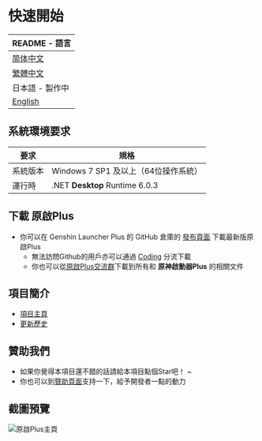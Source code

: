 # 快速開始

|README - 語言|
|-|
|[简体中文](../README.md)|
|[繁體中文](./README_CNT.md)|
|日本語 - 製作中|
|[English](./README_EN.md)|

## 系統環境要求

|要求|規格|
|-|-|
|系統版本|Windows 7 SP1 及以上（64位操作系統）|
|運行時|.NET **Desktop** Runtime 6.0.3|

## 下載 原啟Plus

- 你可以在 Genshin Launcher Plus 的 GitHub 倉庫的 [發布頁面](https://github.com/DawnFz/Genshin.Launcher.Plus/releases) 下載最新版原啟Plus
  - 無法訪問Github的用戶亦可以通過 [Coding](https://nenedan.coding.net/public/glp/GenShin_Launcher_Plus/git/files) 分流下載
  - 你也可以從[原啟Plus交流群](https://jq.qq.com/?_wv=1027&k=hHtDKShK)下載到所有和 **原神啟動器Plus** 的相關文件

## 項目簡介

-  [項目主頁](https://www.dawnfz.com)
-  [更新歷史](https://www.dawnfz.com/document/view/updated)

## 贊助我們

- 如果你覺得本項目還不錯的話請給本項目點個Star吧！ ~
- 你也可以到[贊助頁面](https://www.dawnfz.com/document/view/sponsor.html)支持一下，給予開發者一點的動力

## 截圖預覽

![原啟Plus主頁](https://s2.loli.net/2022/03/08/UcaQSyRz6LJTen9.jpg)
